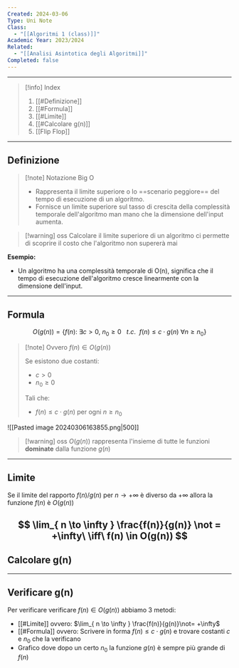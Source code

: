 ```yaml
---
Created: 2024-03-06
Type: Uni Note
Class:
  - "[[Algoritmi 1 (class)]]"
Academic Year: 2023/2024
Related:
  - "[[Analisi Asintotica degli Algoritmi]]"
Completed: false
---
```

---

>[!info] Index
>1. [[#Definizione]]
>2. [[#Formula]]
>3. [[#Limite]]
>4. [[#Calcolare g(n)]]
>5. [[Flip Flop]]

---
## Definizione

>[!note] Notazione Big O
>- Rappresenta il limite superiore o lo ==scenario peggiore== del tempo di esecuzione di un algoritmo. 
>- Fornisce un limite superiore sul tasso di crescita della complessità temporale dell'algoritmo man mano che la dimensione dell'input aumenta. 

>[!warning] oss
>Calcolare il limite superiore di un algoritmo ci permette di scoprire il costo che l'algoritmo non supererà mai

**Esempio:**
- Un algoritmo ha una complessità temporale di O(n), significa che il tempo di esecuzione dell'algoritmo cresce linearmente con la dimensione dell'input.

---
## Formula

$$
O(g(n)) = \{ f(n):\ \exists c>0,\  n_{0}\geq 0\ \ \ t.c.\ \ f(n)\leq c \cdot g(n)\  \forall n \geq n_{0}  \}
$$

>[!note] Ovvero
>$f(n)\in O(g(n))$ 
>
>Se esistono due costanti:
>- $c>0$
>- $n_{0}\geq 0$
>
>Tali che:
>- $f(n)\leq c \cdot g(n)$    per ogni $n \geq n_{0}$

![[Pasted image 20240306163855.png|500]]

>[!warning] oss
> $O(g(n))$ rappresenta l'insieme di tutte le funzioni **dominate** dalla funzione $g(n)$

---
## Limite

Se il limite del rapporto $f(n) / g(n)$ per $n\to +\infty$ è diverso da $+\infty$ allora la funzione $f(n)$ è $O(g(n))$

$$
\lim_{ n \to \infty } \frac{f(n)}{g(n)} \not = +\infty\ \iff\ f(n) \in O(g(n))
$$
---
## Calcolare g(n)



---
## Verificare g(n)

Per verificare verificare $f(n) \in O(g(n))$ abbiamo 3 metodi:
- [[#Limite]] ovvero:  $\lim_{ n \to \infty } \frac{f(n)}{g(n)}\not= +\infty$ 
- [[#Formula]] ovvero: Scrivere in forma $f(n) \leq c \cdot g(n)$ e trovare costanti $c$ e $n_{0}$ che la verificano 
- Grafico dove dopo un certo $n_{0}$ la funzione $g(n)$ è sempre più grande di $f(n)$

